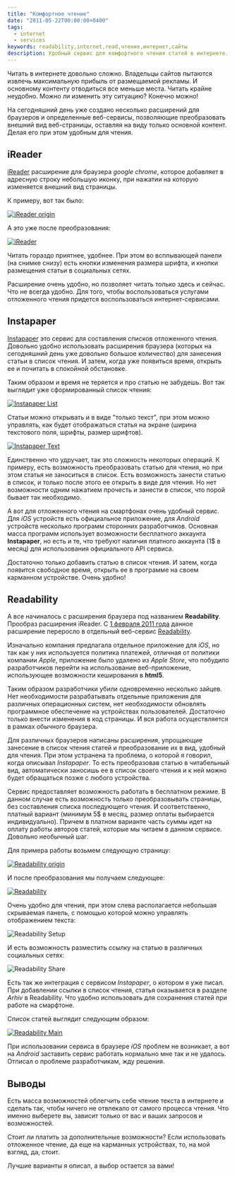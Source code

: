```yaml
---
title: "Комфортное чтение"
date: "2011-05-22T00:00:00+0400"
tags:
  - internet
  - services
keywords: readability,internet,read,чтение,интернет,сайты
description: Удобный сервис для комфортного чтения статей в интернете.
---
```

Читать в интернете довольно сложно. Владельцы сайтов пытаются извлечь максимальную прибыль от размещаемой рекламы. И основному контенту отводиться все меньше места. Читать крайне неудобно. Можно ли изменить эту ситуацию? Конечно можно!

На сегодняшний день уже создано несколько расширений для браузеров и определенные веб-сервисы, позволяющие преобразовать внешний вид веб-страницы, оставляя на виду только основной контент. Делая его при этом удобным для чтения.

## iReader

[iReader][] расширение для браузера *google chrome*, которое добавляет в адресную строку небольшую иконку, при нажатии на которую изменяется внешний вид страницы.

К примеру, вот так было:

[![iReader origin][1]](https://static.juev.org/2011/05/iReader-origin.png)

А это уже после преобразования:

[![iReader][2]](https://static.juev.org/2011/05/iReader.png)

Читать гораздо приятнее, удобнее. При этом во всплывающей панели (на снимке снизу) есть кнопки изменения размера шрифта, и кнопки размещения статьи в социальных сетях.

Расширение очень удобно, но позволяет читать только здесь и сейчас. Что не всегда удобно. Для того, чтобы воспользоваться услугами отложенного чтения придется воспользоваться интернет-сервисами.

## Instapaper

[Instapaper][] это сервис для составления списков отложенного чтения. Довольно удобно использовать расширения браузера (которых на сегодняшний день уже довольно большое количество) для занесения статьи в список чтения. И затем, когда уже появиться
время, открыть ее и почитать в спокойной обстановке.

Таким образом и время не теряется и про статью не забудешь. Вот так выглядит уже сформированный список чтения:

[![Instapaper List][3]](https://static.juev.org/2011/05/instapaper-list.png)

Статьи можно открывать и в виде "только текст", при этом можно управлять, как будет отображаться статья на экране (ширина текстового поля, шрифты, размер шрифтов).

[![Instapaper Text][4]](https://static.juev.org/2011/05/instapaper-text.png)

Единственно что удручает, так это сложность некоторых операций. К примеру, есть возможность преобразовать статью для чтения, но при этом статья не заноситься в список. Есть возможность занести статью в список, и только после этого ее открыть в виде для
чтения. Но нет возможности одним нажатием прочесть и занести в список, что порой бывает так необходимо.

А вот для отложенного чтения на смартфонах очень удобный сервис. Для *iOS* устройств есть официальное приложение, для *Android* устройств несколько программ сторонних разработчиков. Основная масса программ использует возможности бесплатного аккаунта **Instapaper**, но есть и те, что требуют наличия платного аккаунта (1$ в месяц) для использования официального API сервиса.

Достаточно только добавить статью в список чтения. И затем, когда появится свободное время, открыть ее в программе на своем карманном устройстве. Очень удобно!

## Readability

А все начиналось с расширения браузера под названием **Readability**. Прообраз расширения iReader. С [1 февраля 2011 года][5] данное расширение переросло в отдельный веб-сервис [Readability][].

Изначально компания предлагала отдельное приложение для *iOS*, но так как у них используется политика платежей, отличная от политики компании *Apple*, приложение было удалено из *Apple Store*, что побудило разработчиков перейти на использование веб-приложение, использующее возможности кеширования в **html5**.

Таким образом разработчики убили одновременно несколько зайцев. Нет необходимости разрабатывать отдельные приложения для различных операционных систем, нет необходимости обновлять программное обеспечение на устройствах пользователей. Достаточно только внести изменения в код страницы. И вся работа осуществляется в рамках обычного браузера.

Для различных браузеров написаны расширения, упрощающие занесение в список чтения статей и преобразование их в вид, удобный для чтения. При этом устранена та проблема, о которой я говорил, когда описывал *Instapaper*. То есть преобразовав статью в читабельный вид,
автоматически заносишь ее в список своего чтения и к ней можно будет обращаться позже с любого устройства.

Сервис предоставляет возможность работать в бесплатном режиме. В данном случае есть возможность только преобразовывать страницы, без составления списка последующего чтения. И соответственно, платный вариант (минимум 5$ в месяц, размер оплаты выбирается индивидуально). Причем в платном варианте часть суммы идет на оплату работы авторов статей, которые мы читаем в данном сервисе. Довольно необычный шаг.

Для примера работы возьмем следующую страницу:

[![Readability origin][6]](https://static.juev.org/2011/05/readability-origin.png)

И после преобразования мы получаем следующее:

[![Readability][7]](https://static.juev.org/2011/05/readability-read.png)

Очень удобно для чтения, при этом слева располагается небольшая скрываемая панель, с помощью которой можно управлять отображением текста:

![Readability Setup][8]

И есть возможность разместить ссылку на статью в различных социальных сетях:

![Readability Share][9]

Есть так же интеграция с сервисом *Instapaper*, о котором я уже писал. При добавлении ссылки в список чтения, статья оказывается в разделе *Arhiv* в Readability. Что удобно использовать для сохранения статей при работе на смарфтоне.

Список статей выглядит следующим образом:

[![Readability Main][10]](https://static.juev.org/2011/05/readability-main.png)

При использовании сервиса в браузере *iOS* проблем не возникает, а вот на *Android* заставить сервис работать нормально мне так и не удалось. Отписал о проблеме разработчикам, жду решения.

## Выводы

Есть масса возможностей облегчить себе чтение текста в интернете и сделать так, чтобы ничего не отвлекало от самого процесса чтения. Что именно выберете вы, зависит только от вас и ваших запросов и возможностей.

Стоит ли платить за дополнительные возможности? Если использовать отложенное чтение, да еще на карманных устройствах, то, на мой взгляд, да, стоит.

Лучшие варианты я описал, а выбор остается за вами!

[iReader]: https://chrome.google.com/webstore/detail/ppelffpjgkifjfgnbaaldcehkpajlmbc?hl=ru 
  "iReader"
[Instapaper]: http://www.instapaper.com/ "Instapaper"
[1]: https://static.juev.org/2011/05/iReader-origin-th.png "iReader origin"
[2]: https://static.juev.org/2011/05/iReader-th.png "iReader"
[3]: https://static.juev.org/2011/05/instapaper-list-th.png "Instapaper List"
[4]: https://static.juev.org/2011/05/instapaper-text-th.png "Instapaper Text"
[5]: http://lab.arc90.com/2009/03/02/readability/ "Readability"
[Readability]: https://www.readability.com "Readability"
[6]: https://static.juev.org/2011/05/readability-origin-th.png "Origin"
[7]: https://static.juev.org/2011/05/readability-read-th.png "Readability Read"
[8]: https://static.juev.org/2011/05/readability-setup.png "Readability Setup"
[9]: https://static.juev.org/2011/05/readability-share.png "Readability Share"
[10]: https://static.juev.org/2011/05/readability-main-th.png "Readability Main"
